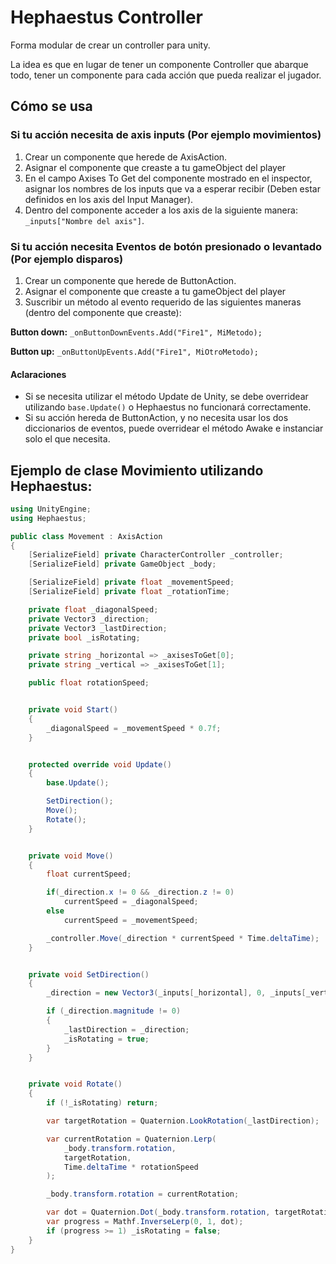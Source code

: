 # Hephaestus Controller

Forma modular de crear un controller para unity.

La idea es que en lugar de tener un componente Controller que abarque todo, tener un componente para cada acción que pueda realizar el jugador. 

## Cómo se usa

### Si tu acción necesita de axis inputs (Por ejemplo movimientos)

1. Crear un componente que herede de AxisAction.
2. Asignar el componente que creaste a tu gameObject del player
3. En el campo Axises To Get  del componente mostrado en el inspector, asignar los nombres de los inputs que va a esperar recibir (Deben estar definidos en los axis del Input Manager).
4. Dentro del componente acceder a los axis de la siguiente manera: `_inputs["Nombre del axis"]`.

### Si tu acción necesita Eventos de botón presionado o levantado (Por ejemplo disparos)

1. Crear un componente que herede de ButtonAction.
2. Asignar el componente que creaste a tu gameObject del player
3. Suscribir un método al evento requerido de las siguientes maneras (dentro del componente que creaste):

**Button down:** `_onButtonDownEvents.Add("Fire1", MiMetodo);`

**Button up:** `_onButtonUpEvents.Add("Fire1", MiOtroMetodo);`

#### Aclaraciones

- Si se necesita utilizar el método Update de Unity, se debe overridear utilizando `base.Update()` o Hephaestus no funcionará correctamente.
- Si su acción hereda de ButtonAction, y no necesita usar los dos diccionarios de eventos, puede overridear el método Awake e instanciar solo el que necesita.


## Ejemplo de clase Movimiento utilizando Hephaestus:

```cs
using UnityEngine;
using Hephaestus;

public class Movement : AxisAction
{
    [SerializeField] private CharacterController _controller;
    [SerializeField] private GameObject _body;

    [SerializeField] private float _movementSpeed;
    [SerializeField] private float _rotationTime;

    private float _diagonalSpeed;
    private Vector3 _direction;
    private Vector3 _lastDirection;
    private bool _isRotating;

    private string _horizontal => _axisesToGet[0];
    private string _vertical => _axisesToGet[1];

    public float rotationSpeed; 


    private void Start()
    {
        _diagonalSpeed = _movementSpeed * 0.7f;
    }


    protected override void Update()
    {
        base.Update();

        SetDirection();
        Move();
        Rotate();
    }


    private void Move()
    {
        float currentSpeed;

        if(_direction.x != 0 && _direction.z != 0)
            currentSpeed = _diagonalSpeed;
        else
            currentSpeed = _movementSpeed; 

        _controller.Move(_direction * currentSpeed * Time.deltaTime);
    }


    private void SetDirection()
    {
        _direction = new Vector3(_inputs[_horizontal], 0, _inputs[_vertical]).normalized;

        if (_direction.magnitude != 0)
        {
            _lastDirection = _direction;
            _isRotating = true;
        }
    }


    private void Rotate()
    {
        if (!_isRotating) return;

        var targetRotation = Quaternion.LookRotation(_lastDirection);

        var currentRotation = Quaternion.Lerp(
            _body.transform.rotation,
            targetRotation,
            Time.deltaTime * rotationSpeed
        );

        _body.transform.rotation = currentRotation;

        var dot = Quaternion.Dot(_body.transform.rotation, targetRotation);
        var progress = Mathf.InverseLerp(0, 1, dot);
        if (progress >= 1) _isRotating = false;
    }
}
```
